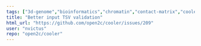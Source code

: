 ```yaml
---
tags: ["3d-genome","bioinformatics","chromatin","contact-matrix","cooler","enhancement","file-format","genomics","hdf5","hi-c","ngs","python","sparse"]
title: "Better input TSV validation"
html_url: "https://github.com/open2c/cooler/issues/209"
user: "nvictus"
repo: "open2c/cooler"
---
```


